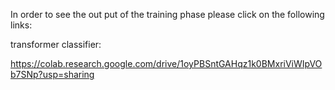 In order to see the out put of the training phase please click on the following links:

transformer classifier:

https://colab.research.google.com/drive/1oyPBSntGAHqz1k0BMxriViWIpVOb7SNp?usp=sharing
